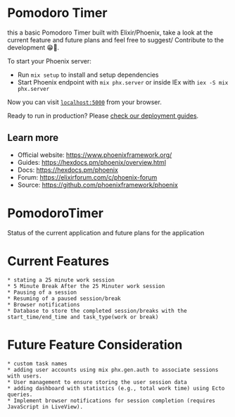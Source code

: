 # Pomodoro Timer

this a basic Pomodoro Timer built with Elixir/Phoenix, take a look at the current feature and future plans and feel free to suggest/ Contribute to the development 😁🥲.

To start your Phoenix server:

  * Run `mix setup` to install and setup dependencies
  * Start Phoenix endpoint with `mix phx.server` or inside IEx with `iex -S mix phx.server`

Now you can visit [`localhost:5000`](http://localhost:5000) from your browser.

Ready to run in production? Please [check our deployment guides](https://hexdocs.pm/phoenix/deployment.html).

## Learn more

  * Official website: https://www.phoenixframework.org/
  * Guides: https://hexdocs.pm/phoenix/overview.html
  * Docs: https://hexdocs.pm/phoenix
  * Forum: https://elixirforum.com/c/phoenix-forum
  * Source: https://github.com/phoenixframework/phoenix

# PomodoroTimer
Status of the current application and future plans for the application

# Current Features
  <!-- Current Feature: -->
    * stating a 25 minute work session
    * 5 Minute Break After the 25 Minuter work session
    * Pausing of a session
    * Resuming of a paused session/break
    * Browser notifications
    * Database to store the completed session/breaks with the start_time/end_time and task_type(work or break)

# Future Feature Consideration
  <!-- Future Feature Consideration: -->
    * custom task names
    * adding user accounts using mix phx.gen.auth to associate sessions with users.
    * User management to ensure storing the user session data
    * adding dashboard with statistics (e.g., total work time) using Ecto queries.
    * Implement browser notifications for session completion (requires JavaScript in LiveView).